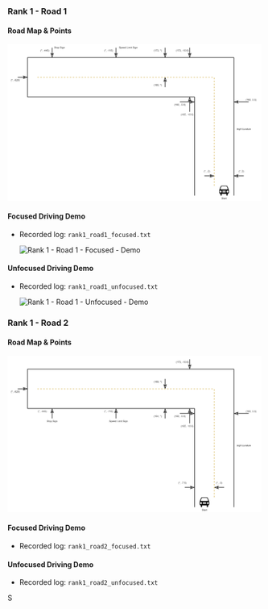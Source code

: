 ### Rank 1 - Road 1 

#### Road Map & Points

![Rank 1 - Road 1 - Map](./rank1_road1.png)

#### Focused Driving Demo

- Recorded log: `rank1_road1_focused.txt`

	![Rank 1 - Road 1 - Focused - Demo](./rank1_road1_focused.gif)



#### Unfocused Driving Demo

- Recorded log: `rank1_road1_unfocused.txt`

	![Rank 1 - Road 1 - Unfocused - Demo](./rank1_road1_unfocused.gif)

### Rank 1 - Road 2

#### Road Map & Points

![Rank 1 - Road 2 - Map](./rank1_road2.png)

#### Focused Driving Demo

- Recorded log: `rank1_road2_focused.txt`

#### Unfocused Driving Demo

- Recorded log: `rank1_road2_unfocused.txt`

S